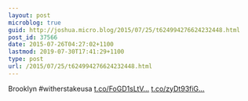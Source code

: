 ```yaml
---
layout: post
microblog: true
guid: http://joshua.micro.blog/2015/07/25/t624994276624232448.html
post_id: 37566
date: 2015-07-26T04:27:02+1100
lastmod: 2019-07-30T17:41:29+1100
type: post
url: /2015/07/25/t624994276624232448.html
---
```

Brooklyn #witherstakeusa [t.co/FoGD1sLtV...](http://t.co/FoGD1sLtV3) [t.co/zyDt93fiG...](http://t.co/zyDt93fiG7)
